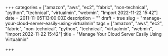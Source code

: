 +++
categories = ["amazon", "aws", "ec2", "fabric", "non-technical", "python", "technical", "virtualmin", "webmin", "Import 2022-11-22 15:42"]
date = 2011-11-05T13:00:00Z
description = ""
draft = true
slug = "manage-your-cloud-server-easily-using-virtualmin"
tags = ["amazon", "aws", "ec2", "fabric", "non-technical", "python", "technical", "virtualmin", "webmin", "Import 2022-11-22 15:42"]
title = "Manage Your Cloud Server Easily Using Virtualmin"

+++




